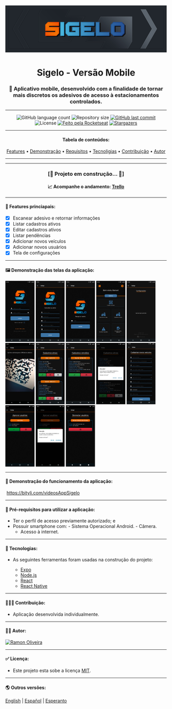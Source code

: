 # ![logo-1](https://github.com/im-ramon/app_Sigelo/blob/master/src/assets/logo-git.jpg?raw=true)



<h1 align="center">Sigelo - Versão Mobile </h1></hr>


<h3 align="center">📱 Aplicativo mobile, desenvolvido com a finalidade de tornar mais discretos os adesivos de acesso à estacionamentos controlados.</h3></hr>

------

<p align="center">
  <img alt="GitHub language count" src="https://img.shields.io/github/languages/count/im-ramon/app_Sigelo?color=%2304D361"> <img alt="Repository size" src="https://img.shields.io/github/repo-size/im-ramon/app_Sigelo"> <a href="https://github.com/im-ramon/app_Sigelo/commits/master"><img alt="GitHub last commit" src="https://img.shields.io/github/last-commit/im-ramon/app_Sigelo"></a> <img alt="License" src="https://img.shields.io/badge/license-MIT-brightgreen"> <a href="https://imramon.com.br"><img alt="Feito pela Rocketseat" src="https://img.shields.io/badge/dev-Ramon%20Oliveira-%237519C1"></a> <a href="#link"></a> <a href="https://github.com/ im-ramon/app_Sigelo/stargazers"><img alt="Stargazers" src="https://img.shields.io/github/stars/im-ramon/app_Sigelo?style=social"></a>
</p>


------

<h4 align="center">
    Tabela de conteúdos: 
</h4>


<p align="center">  <a href="#features">Features</a> •  <a href="#demo">Demonstração</a> •   <a href="#requirements">Requisitos</a> •   <a href="#tech">Tecnoligias</a> •   <a href="#team">Contribuição</a> •   <a href="#autor">Autor</a> </p>

------

------

<h3 align="center">
    [🚧 Projeto em construção...  🚧]
    </h3>
<h4 align="center" font-color="red">
    📈 Acompanhe o andamento: <a href="https://trello.com/b/U7St3w2y/appsigelo" title="Acompanhe como estou trabalhando no projeto.">Trello</a>
</h4> 

------



#### **:checkered_flag: <a id="features">Features princiapais</a>:**

- [x] Escanear adesivo e retornar informações
- [x] Listar cadastros ativos
- [x] Editar cadastros ativos
- [x] Listar pendências
- [x] Adicionar novos veículos
- [x] Adicionar novos usuários
- [x] Tela de configurações

------




#### :framed_picture: <a id="demo">Demonstração das telas da aplicação</a>:

<img src="https://github.com/im-ramon/app_Sigelo/blob/master/src/assets/demo/01_compressed.jpg?raw=true" title="Tela de Login" alt="wi" width="18%" > <img src="https://github.com/im-ramon/app_Sigelo/blob/master/src/assets/demo/02_compressed.jpg?raw=true" alt="wi" title="Tela de SignUp" width="18%" > <img src="https://github.com/im-ramon/app_Sigelo/blob/master/src/assets/demo/03_compressed.jpg?raw=true" alt="wi" title="Tela de Recuperar senha" width="18%" > <img src="https://github.com/im-ramon/app_Sigelo/blob/master/src/assets/demo/04_compressed.jpg?raw=true" alt="wi" title="Tela de Home" width="18%" > <img src="https://github.com/im-ramon/app_Sigelo/blob/master/src/assets/demo/05_compressed.jpg?raw=true" alt="wi" title="Tela de Configurações" width="18%" > <img src="https://github.com/im-ramon/app_Sigelo/blob/master/src/assets/demo/06_compressed.jpg?raw=true" alt="wi" title="Tela do Scanner" width="18%" > <img src="https://github.com/im-ramon/app_Sigelo/blob/master/src/assets/demo/07_compressed.jpg?raw=true" alt="wi" title="Tela dos cadastros ativos" width="18%" > <img src="https://github.com/im-ramon/app_Sigelo/blob/master/src/assets/demo/08_compressed.jpg?raw=true" alt="wi" title="Tela dos cadastros com pendências" width="18%" > <img src="https://github.com/im-ramon/app_Sigelo/blob/master/src/assets/demo/08A_compressed.jpg?raw=true" alt="wi" title="Removendo um cadastro de veículo" width="18%" > <img src="https://github.com/im-ramon/app_Sigelo/blob/master/src/assets/demo/09_compressed.jpg?raw=true" alt="wi" title="Tela dos cadastro de novos veículos" width="18%" > <img src="https://github.com/im-ramon/app_Sigelo/blob/master/src/assets/demo/10A_compressed.jpg?raw=true" alt="wi" title="Tela de aprovação de solicitação de cadastro de usuários" width="18%" > <img src="https://github.com/im-ramon/app_Sigelo/blob/master/src/assets/demo/10B_compressed.jpg?raw=true" alt="wi" title="Confirmando acesso de usuário ao aplicativo" width="18%" > <img src="https://github.com/im-ramon/app_Sigelo/blob/master/src/assets/demo/11_compressed.jpg?raw=true" alt="wi" title="Tela de gerenciamento de usuários" width="18%" >

------



#### :movie_camera: <a id="demo">Demonstração do funcionamento da aplicação</a>:

​	<a href="https://bityli.com/videosAppSigelo" target="_BLANK">https://bityli.com/videosAppSigelo</a>

------



#### 🧭 <a id="requirements">Pré-requisitos para utilizar a aplicação</a>:

  - Ter o perfil de acesso previamente autorizado; e
  - Possuir smartphone com: 
         - Sistema Operacional Android.
         - Câmera.
       - Acesso à internet.

------



####  :hammer: <a id="tech">Tecnologias</a>: 

- As seguintes ferramentas foram usadas na construção do projeto: 

  - [Expo](https://expo.io/)
  - [Node.js](https://nodejs.org/en/)
  - [React](https://pt-br.reactjs.org/)
  - [React Native](https://reactnative.dev/)

------




#### 👨‍👩‍👦 <a id="team">Contribuição</a>:

 - Aplicação desenvolvida individualmente.

------




#### 👨‍💻 <a id="autor">Autor</a>:

​	<a href="#" title="Ramon Oliveira"><img alt="Ramon Oliveira" src="https://img.shields.io/badge/<>-Ramon%20Oliveira%20dos%20Santos%20-%237519C1"></a>

------



#### ✅ Licença: 

- Este projeto esta sobe a licença [MIT](https://github.com/im-ramon/app_Sigelo/LICENSE).

------




#### :earth_americas: Outros versões: 

[English](#) | [Español](#) | [Esperanto](#)

